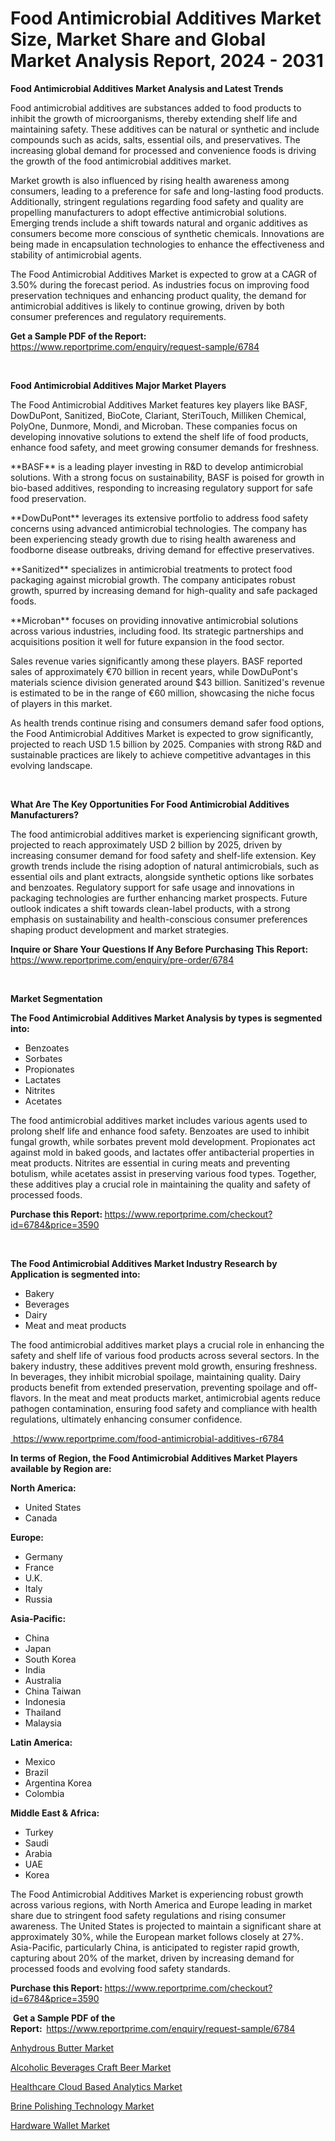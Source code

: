 <p><h1>Food Antimicrobial Additives Market Size, Market Share and Global Market Analysis Report, 2024 - 2031</h1></p><p><strong>Food Antimicrobial Additives Market Analysis and Latest Trends</strong></p>
<p><p>Food antimicrobial additives are substances added to food products to inhibit the growth of microorganisms, thereby extending shelf life and maintaining safety. These additives can be natural or synthetic and include compounds such as acids, salts, essential oils, and preservatives. The increasing global demand for processed and convenience foods is driving the growth of the food antimicrobial additives market.</p><p>Market growth is also influenced by rising health awareness among consumers, leading to a preference for safe and long-lasting food products. Additionally, stringent regulations regarding food safety and quality are propelling manufacturers to adopt effective antimicrobial solutions. Emerging trends include a shift towards natural and organic additives as consumers become more conscious of synthetic chemicals. Innovations are being made in encapsulation technologies to enhance the effectiveness and stability of antimicrobial agents.</p><p>The Food Antimicrobial Additives Market is expected to grow at a CAGR of 3.50% during the forecast period. As industries focus on improving food preservation techniques and enhancing product quality, the demand for antimicrobial additives is likely to continue growing, driven by both consumer preferences and regulatory requirements.</p></p>
<p><strong>Get a Sample PDF of the Report:&nbsp;</strong> <a href="https://www.reportprime.com/enquiry/request-sample/6784?utm_campaign=9&utm_medium=2&utm_source=Github&utm_content=ia&utm_term=25112024&utm_id=food-antimicrobial-additives">https://www.reportprime.com/enquiry/request-sample/6784</a></p>
<p>&nbsp;</p>
<p><strong>Food Antimicrobial Additives Major Market Players</strong></p>
<p><p>The Food Antimicrobial Additives Market features key players like BASF, DowDuPont, Sanitized, BioCote, Clariant, SteriTouch, Milliken Chemical, PolyOne, Dunmore, Mondi, and Microban. These companies focus on developing innovative solutions to extend the shelf life of food products, enhance food safety, and meet growing consumer demands for freshness.</p><p>**BASF** is a leading player investing in R&D to develop antimicrobial solutions. With a strong focus on sustainability, BASF is poised for growth in bio-based additives, responding to increasing regulatory support for safe food preservation.</p><p>**DowDuPont** leverages its extensive portfolio to address food safety concerns using advanced antimicrobial technologies. The company has been experiencing steady growth due to rising health awareness and foodborne disease outbreaks, driving demand for effective preservatives.</p><p>**Sanitized** specializes in antimicrobial treatments to protect food packaging against microbial growth. The company anticipates robust growth, spurred by increasing demand for high-quality and safe packaged foods.</p><p>**Microban** focuses on providing innovative antimicrobial solutions across various industries, including food. Its strategic partnerships and acquisitions position it well for future expansion in the food sector.</p><p>Sales revenue varies significantly among these players. BASF reported sales of approximately €70 billion in recent years, while DowDuPont's materials science division generated around $43 billion. Sanitized's revenue is estimated to be in the range of €60 million, showcasing the niche focus of players in this market.</p><p>As health trends continue rising and consumers demand safer food options, the Food Antimicrobial Additives Market is expected to grow significantly, projected to reach USD 1.5 billion by 2025. Companies with strong R&D and sustainable practices are likely to achieve competitive advantages in this evolving landscape.</p></p>
<p>&nbsp;</p>
<p><strong>What Are The Key Opportunities For Food Antimicrobial Additives Manufacturers?</strong></p>
<p><p>The food antimicrobial additives market is experiencing significant growth, projected to reach approximately USD 2 billion by 2025, driven by increasing consumer demand for food safety and shelf-life extension. Key growth trends include the rising adoption of natural antimicrobials, such as essential oils and plant extracts, alongside synthetic options like sorbates and benzoates. Regulatory support for safe usage and innovations in packaging technologies are further enhancing market prospects. Future outlook indicates a shift towards clean-label products, with a strong emphasis on sustainability and health-conscious consumer preferences shaping product development and market strategies.</p></p>
<p><strong>Inquire or Share Your Questions If Any Before Purchasing This Report:</strong> <a href="https://www.reportprime.com/enquiry/pre-order/6784?utm_campaign=9&utm_medium=2&utm_source=Github&utm_content=ia&utm_term=25112024&utm_id=food-antimicrobial-additives">https://www.reportprime.com/enquiry/pre-order/6784</a></p>
<p>&nbsp;</p>
<p><strong>Market Segmentation</strong></p>
<p><strong>The Food Antimicrobial Additives Market Analysis by types is segmented into:</strong></p>
<p><ul><li>Benzoates</li><li>Sorbates</li><li>Propionates</li><li>Lactates</li><li>Nitrites</li><li>Acetates</li></ul></p>
<p><p>The food antimicrobial additives market includes various agents used to prolong shelf life and enhance food safety. Benzoates are used to inhibit fungal growth, while sorbates prevent mold development. Propionates act against mold in baked goods, and lactates offer antibacterial properties in meat products. Nitrites are essential in curing meats and preventing botulism, while acetates assist in preserving various food types. Together, these additives play a crucial role in maintaining the quality and safety of processed foods.</p></p>
<p><strong>Purchase this Report:&nbsp;</strong><a href="https://www.reportprime.com/checkout?id=6784&price=3590&utm_campaign=9&utm_medium=2&utm_source=Github&utm_content=ia&utm_term=25112024&utm_id=food-antimicrobial-additives">https://www.reportprime.com/checkout?id=6784&price=3590</a></p>
<p>&nbsp;</p>
<p><strong>The Food Antimicrobial Additives Market Industry Research by Application is segmented into:</strong></p>
<p><ul><li>Bakery</li><li>Beverages</li><li>Dairy</li><li>Meat and meat products</li></ul></p>
<p><p>The food antimicrobial additives market plays a crucial role in enhancing the safety and shelf life of various food products across several sectors. In the bakery industry, these additives prevent mold growth, ensuring freshness. In beverages, they inhibit microbial spoilage, maintaining quality. Dairy products benefit from extended preservation, preventing spoilage and off-flavors. In the meat and meat products market, antimicrobial agents reduce pathogen contamination, ensuring food safety and compliance with health regulations, ultimately enhancing consumer confidence.</p></p>
<p><a href="https://www.reportprime.com/food-antimicrobial-additives-r6784?utm_campaign=9&utm_medium=2&utm_source=Github&utm_content=ia&utm_term=25112024&utm_id=food-antimicrobial-additives">&nbsp;https://www.reportprime.com/food-antimicrobial-additives-r6784</a></p>
<p><strong>In terms of Region, the Food Antimicrobial Additives Market Players available by Region are:</strong></p>
<p>
    <p> <strong> North America: </strong>
        <ul>
            <li>United States</li>
            <li>Canada</li>
        </ul>
        </p> 
    <p> <strong> Europe: </strong>
        <ul>
            <li>Germany</li>
            <li>France</li>
            <li>U.K.</li>
            <li>Italy</li>
            <li>Russia</li>
        </ul>
        </p> 
    <p> <strong> Asia-Pacific: </strong>
        <ul>
            <li>China</li>
            <li>Japan</li>
            <li>South Korea</li>
            <li>India</li>
            <li>Australia</li>
            <li>China Taiwan</li>
            <li>Indonesia</li>
            <li>Thailand</li>
            <li>Malaysia</li>
        </ul>
        </p> 
    <p> <strong> Latin America: </strong>
        <ul>
            <li>Mexico</li>
            <li>Brazil</li>
            <li>Argentina Korea</li>
            <li>Colombia</li>
        </ul>
        </p> 
    <p> <strong> Middle East & Africa: </strong>
        <ul>
            <li>Turkey</li>
            <li>Saudi</li>
            <li>Arabia</li>
            <li>UAE</li>
            <li>Korea</li>
        </ul>
    </p>
    </p>
<p><p>The Food Antimicrobial Additives Market is experiencing robust growth across various regions, with North America and Europe leading in market share due to stringent food safety regulations and rising consumer awareness. The United States is projected to maintain a significant share at approximately 30%, while the European market follows closely at 27%. Asia-Pacific, particularly China, is anticipated to register rapid growth, capturing about 20% of the market, driven by increasing demand for processed foods and evolving food safety standards.</p></p>
<p><strong>Purchase this Report: </strong><a href="https://www.reportprime.com/checkout?id=6784&price=3590&utm_campaign=9&utm_medium=2&utm_source=Github&utm_content=ia&utm_term=25112024&utm_id=food-antimicrobial-additives">https://www.reportprime.com/checkout?id=6784&price=3590</a></p>
<p>&nbsp;<strong>Get a Sample PDF of the Report:&nbsp;&nbsp;</strong><a href="https://www.reportprime.com/enquiry/request-sample/6784?utm_campaign=9&utm_medium=2&utm_source=Github&utm_content=ia&utm_term=25112024&utm_id=food-antimicrobial-additives">https://www.reportprime.com/enquiry/request-sample/6784</a></p>
<p><strong></strong></p>
<p><p><a href="https://github.com/hgf64gh/Market-Research-Report-List-1/blob/main/anhydrous-butter-market.md?utm_campaign=9&utm_medium=2&utm_source=Github&utm_content=ia&utm_term=25112024&utm_id=food-antimicrobial-additives">Anhydrous Butter Market</a></p><p><a href="https://github.com/marloy8/Market-Research-Report-List-6/blob/main/alcoholic-beverages-craft-beer-market.md?utm_campaign=9&utm_medium=2&utm_source=Github&utm_content=ia&utm_term=25112024&utm_id=food-antimicrobial-additives">Alcoholic Beverages Craft Beer Market</a></p><p><a href="https://www.linkedin.com/pulse/healthcare-cloud-based-analytics-market-report-projected-wiowf?utm_campaign=9&utm_medium=2&utm_source=Github&utm_content=ia&utm_term=25112024&utm_id=food-antimicrobial-additives">Healthcare Cloud Based Analytics Market</a></p><p><a href="https://issuu.com/reportprime-2/docs/brine-polishing-technology-market-s_834405973b9977?utm_campaign=9&utm_medium=2&utm_source=Github&utm_content=ia&utm_term=25112024&utm_id=food-antimicrobial-additives">Brine Polishing Technology Market</a></p><p><a href="https://www.linkedin.com/pulse/positive-growth-outlook-global-hardware-wallet-market-forecasting-wx7xf?utm_campaign=9&utm_medium=2&utm_source=Github&utm_content=ia&utm_term=25112024&utm_id=food-antimicrobial-additives">Hardware Wallet Market</a></p></p>